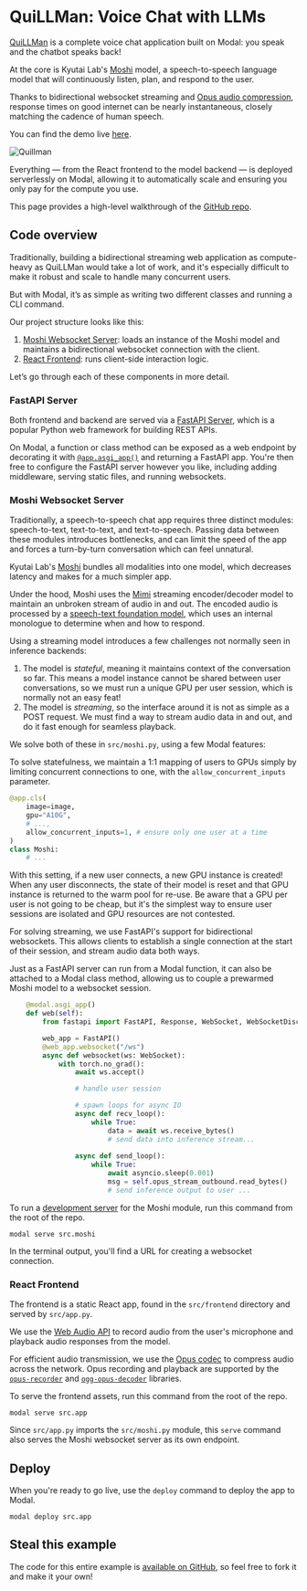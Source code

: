 # QuiLLMan: Voice Chat with LLMs

[QuiLLMan](https://github.com/modal-labs/quillman) is a complete voice chat application built on Modal: you speak and the chatbot speaks back!

At the core is Kyutai Lab's [Moshi](https://github.com/kyutai-labs/moshi) model, a speech-to-speech language model that will continuously listen, plan, and respond to the user.

Thanks to bidirectional websocket streaming and [Opus audio compression](https://opus-codec.org/), response times on good internet can be nearly instantaneous, closely matching the cadence of human speech.

You can find the demo live [here](https://modal-labs--quillman-web.modal.run/).

![Quillman](https://github.com/user-attachments/assets/afda5874-8509-4f56-9f25-d734b8f1c40a)

Everything — from the React frontend to the model backend — is deployed serverlessly on Modal, allowing it to automatically scale and ensuring you only pay for the compute you use. 

This page provides a high-level walkthrough of the [GitHub repo](https://github.com/modal-labs/quillman).

## Code overview

Traditionally, building a bidirectional streaming web application as compute-heavy as QuiLLMan would take a lot of work, and it's especially difficult to make it robust and scale to handle many concurrent users.

But with Modal, it’s as simple as writing two different classes and running a CLI command.

Our project structure looks like this:

1. [Moshi Websocket Server](https://modal.com/docs/examples/llm-voice-chat#moshi-websocket-server): loads an instance of the Moshi model and maintains a bidirectional websocket connection with the client.
2. [React Frontend](https://modal.com/docs/examples/llm-voice-chat#react-frontend): runs client-side interaction logic.

Let’s go through each of these components in more detail.

### FastAPI Server

Both frontend and backend are served via a [FastAPI Server](https://fastapi.tiangolo.com/), which is a popular Python web framework for building REST APIs.

On Modal, a function or class method can be exposed as a web endpoint by decorating it with [`@app.asgi_app()`](https://modal.com/docs/reference/modal.asgi_app#modalasgi_app) and returning a FastAPI app. You're then free to configure the FastAPI server however you like, including adding middleware, serving static files, and running websockets.

### Moshi Websocket Server

Traditionally, a speech-to-speech chat app requires three distinct modules: speech-to-text, text-to-text, and text-to-speech. Passing data between these modules introduces bottlenecks, and can limit the speed of the app and forces a turn-by-turn conversation which can feel unnatural.

Kyutai Lab's [Moshi](https://github.com/kyutai-labs/moshi) bundles all modalities into one model, which decreases latency and makes for a much simpler app.

Under the hood, Moshi uses the [Mimi](https://huggingface.co/kyutai/mimi) streaming encoder/decoder model to maintain an unbroken stream of audio in and out. The encoded audio is processed by a [speech-text foundation model](https://huggingface.co/kyutai/moshiko-pytorch-bf16), which uses an internal monologue to determine when and how to respond.

Using a streaming model introduces a few challenges not normally seen in inference backends:
1. The model is *stateful*, meaning it maintains context of the conversation so far. This means a model instance cannot be shared between user conversations, so we must run a unique GPU per user session, which is normally not an easy feat!
2. The model is *streaming*, so the interface around it is not as simple as a POST request. We must find a way to stream audio data in and out, and do it fast enough for seamless playback.

We solve both of these in `src/moshi.py`, using a few Modal features:

To solve statefulness, we maintain a 1:1 mapping of users to GPUs simply by limiting concurrent connections to one, with the `allow_concurrent_inputs` parameter.

```python
@app.cls(
    image=image,
    gpu="A10G",
    # ...,
    allow_concurrent_inputs=1, # ensure only one user at a time
)
class Moshi:
    # ...
```

With this setting, if a new user connects, a new GPU instance is created!  When any user disconnects, the state of their model is reset and that GPU instance is returned to the warm pool for re-use. Be aware that a GPU per user is not going to be cheap, but it's the simplest way to ensure user sessions are isolated and GPU resources are not contested.

For solving streaming, we use FastAPI's support for bidirectional websockets. This allows clients to establish a single connection at the start of their session, and stream audio data both ways.

Just as a FastAPI server can run from a Modal function, it can also be attached to a Modal class method, allowing us to couple a prewarmed Moshi model to a websocket session. 

```python
    @modal.asgi_app()
    def web(self):
        from fastapi import FastAPI, Response, WebSocket, WebSocketDisconnect

        web_app = FastAPI()
        @web_app.websocket("/ws")
        async def websocket(ws: WebSocket):
            with torch.no_grad():
                await ws.accept()

                # handle user session

                # spawn loops for async IO
                async def recv_loop():
                    while True:
                        data = await ws.receive_bytes()
                        # send data into inference stream...
                
                async def send_loop():
                    while True:
                        await asyncio.sleep(0.001)
                        msg = self.opus_stream_outbound.read_bytes()
                        # send inference output to user ...
```

To run a [development server]((https://modal.com/docs/guide/webhooks#developing-with-modal-serve)) for the Moshi module, run this command from the root of the repo.

```shell
modal serve src.moshi
```

In the terminal output, you'll find a URL for creating a websocket connection.

### React Frontend

The frontend is a static React app, found in the  `src/frontend` directory and served by `src/app.py`.

We use the [Web Audio API](https://developer.mozilla.org/en-US/docs/Web/API/Web_Audio_API) to record audio from the user's microphone and playback audio responses from the model. 

For efficient audio transmission, we use the [Opus codec](https://opus-codec.org/) to compress audio across the network. Opus recording and playback are supported by the [`opus-recorder`](https://github.com/chris-rudmin/opus-recorder) and [`ogg-opus-decoder`](https://github.com/eshaz/wasm-audio-decoders/tree/master/src/ogg-opus-decoder) libraries.

To serve the frontend assets, run this command from the root of the repo.
```shell
modal serve src.app
```

Since `src/app.py` imports the `src/moshi.py` module, this `serve` command also serves the Moshi websocket server as its own endpoint.

## Deploy

When you're ready to go live, use the `deploy` command to deploy the app to Modal.

```shell
modal deploy src.app
```

## Steal this example

The code for this entire example is [available on GitHub](https://github.com/modal-labs/quillman), so feel free to fork it and make it your own!
